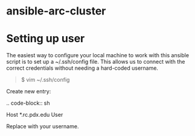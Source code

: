 # ansible-arc-cluster

Setting up user
===============

The easiest way to configure your local machine to work with this ansible script is to set up a ~/.ssh/config file. This allows us to connect with the correct credentials without needing a hard-coded username.

> $ vim ~/.ssh/config

Create new entry:

.. code-block:: sh

Host *.rc.pdx.edu
	User <username>

Replace <username> with your username.
